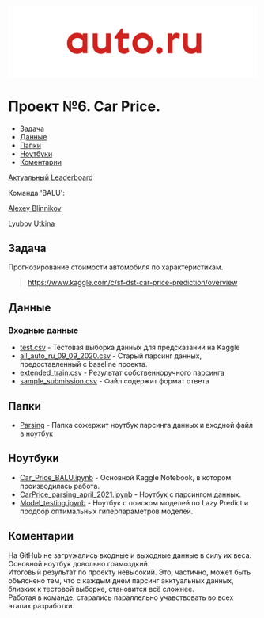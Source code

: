 ![Title PNG "AUTO.RU"](https://github.com/blinnikov-ae/skillfactory_rds/blob/master/module_6/carprice_logo.png)
# Проект №6. Car Price.
* [Задача](#задача)
* [Данные](#данные)
* [Папки](#папки)
* [Ноутбуки](#ноутбуки)
* [Коментарии](#коментарии)


[Актуальный Leaderboard](https://www.kaggle.com/c/sf-dst-car-price-prediction/leaderboard)

Команда 'BALU':  

[Alexey Blinnikov](https://www.kaggle.com/alexeyblinnikov)  

[Lyubov Utkina](https://www.kaggle.com/lemura)


## Задача

Прогнозирование стоимости автомобиля по характеристикам.
> https://www.kaggle.com/c/sf-dst-car-price-prediction/overview

## Данные
### Входные данные
- [test.csv](https://www.kaggle.com/c/sf-dst-car-price-prediction/data?select=test.csv) - Тестовая выборка данных для предсказаний на Kaggle
- [all_auto_ru_09_09_2020.csv](https://www.kaggle.com/sokolovaleks/parsing-all-moscow-auto-ru-09-09-2020?select=all_auto_ru_09_09_2020.csv) - Старый парсинг данных, предоставленный с baseline проекта.
- [extended_train.csv](https://www.kaggle.com/alexeyblinnikov/car-price-spring-2021?select=extended_train.csv) - Результат собственноручного парсинга
- [sample_submission.csv](https://www.kaggle.com/c/sf-dst-car-price-prediction/data?select=sample_submission.csv) - Файл содержит формат ответа

## Папки
- [Parsing](Parsing) - Папка сожержит ноутбук парсинга данных и входной файл в ноутбук

## Ноутбуки
- [Car_Price_BALU.ipynb](Car_Price_BALU.ipynb) - Основной Kaggle Notebook, в котором производилась работа.
- [CarPrice_parsing_april_2021.ipynb](Parsing/CarPrice_parsing_april_2021.ipynb) - Ноутбук с парсингом данных.
- [Model_testing.ipynb](Model_testing.ipynb) - Ноутбук с поиском моделей по Lazy Predict и продбор оптимальных гиперпараметров моделей.

## Коментарии
На GitHub не загружались входные и выходные данные в силу их веса. Основной ноутбук довольно грамоздкий.  
Итоговый результат по проекту невысокий. Это, частично, может быть объяснено тем, что с каждым днем парсинг акктуальных данных, близких к тестовой выборке, становится всё сложнее.  
Работая в команде, старались параллельно учавствовать во всех этапах разработки.